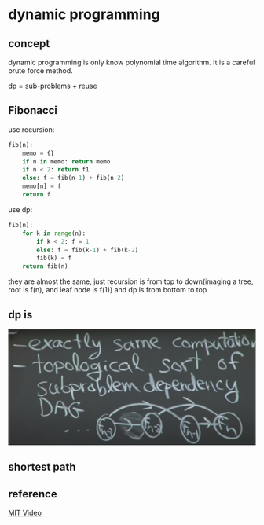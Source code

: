 # dynamic programming

## concept

dynamic programming is only know polynomial time algorithm. It is a careful brute force method.

dp = sub-problems + reuse

## Fibonacci

use recursion:

```python
fib(n):
    memo = {}
    if n in memo: return memo
    if n < 2: return f1
    else: f = fib(n-1) + fib(n-2)
    memo[n] = f
    return f
```

use dp:

```python
fib(n):
    for k in range(n):
        if k < 2: f = 1
        else: f = fib(k-1) + fib(k-2)
        fib(k) = f
    return fib(n)
```

they are almost the same, just recursion is from top to down(imaging a tree, root is f(n), and leaf node is f(1)) and dp is from bottom to top

## dp is

![82](../Image/82.png)

## shortest path

## reference

[MIT Video](https://www.youtube.com/watch?v=OQ5jsbhAv_M&list=PLUl4u3cNGP61Oq3tWYp6V_F-5jb5L2iHb&index=19)